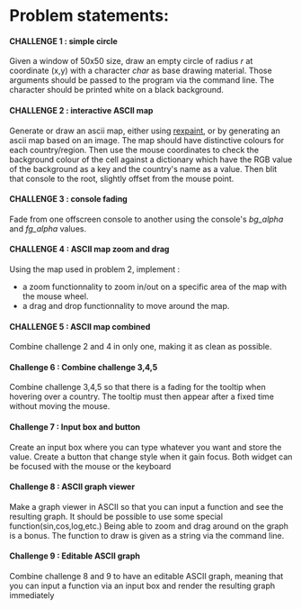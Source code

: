 Problem statements:
===================

#### CHALLENGE 1 : simple circle

Given a window of 50x50 size, draw an empty circle of radius *r* at coordinate (x,y) with a character *char* as base drawing material. Those arguments should be passed to the program via the command line. The character should be printed white on a black background.

#### CHALLENGE 2 : interactive ASCII map

Generate or draw an ascii map, either using [rexpaint](https://www.gridsagegames.com/rexpaint/), or by generating an ascii map based on an image. The map should have distinctive colours for each country/region. Then use the mouse coordinates to check the background colour of the cell against a dictionary which have the RGB value of the background as a key and the country's name as a value. Then blit that console to the root, slightly offset from the mouse point.

#### CHALLENGE 3 : console fading

Fade from one offscreen console to another  using the console's *bg_alpha* and *fg_alpha* values.

#### CHALLENGE 4 : ASCII map zoom and drag

Using the map used in problem 2, implement :
 * a zoom functionnality to zoom in/out on a specific area of the map with the mouse wheel.
 * a drag and drop functionnality to move around the map.

#### CHALLENGE 5 : ASCII map combined

Combine challenge 2 and 4 in only one, making it as clean as possible.

#### Challenge 6 : Combine challenge 3,4,5

Combine challenge 3,4,5 so that there is a fading for the tooltip when hovering over a country. The tooltip must then appear after a fixed time without moving the mouse.

#### Challenge 7 : Input box and button

Create an input box where you can type whatever you want and store the value.
Create a button that change style when it gain focus.
Both widget can be focused with the mouse or the keyboard

#### Challenge 8 : ASCII graph viewer

Make a graph viewer in ASCII so that you can input a function and see the resulting graph. It should be possible to use some special function(sin,cos,log,etc.)
Being able to zoom and drag around on the graph is a bonus.
The function to draw is given as a string via the command line.

#### Challenge 9 : Editable ASCII graph

Combine challenge 8 and 9 to have an editable ASCII graph, meaning that you can input a function via an input box and render the resulting graph immediately
